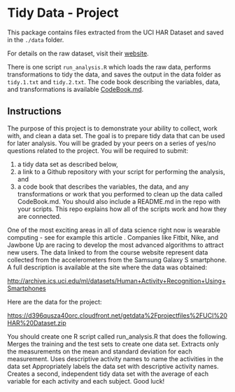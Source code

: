 Tidy Data - Project
============

This package contains files extracted from the UCI HAR Dataset and saved in the `./data` folder.

For details on the raw dataset, visit their [website](http://archive.ics.uci.edu/ml/datasets/Human+Activity+Recognition+Using+Smartphones).

There is one script `run_analysis.R` which loads the raw data, performs transformations to tidy the data, and saves the output in the data folder as `tidy.1.txt` and `tidy.2.txt`. The code book describing the variables, data, and transformations is available [CodeBook.md](./CodeBook.md).


## Instructions

The purpose of this project is to demonstrate your ability to collect, work with, and clean a data set. The goal is to prepare tidy data that can be used for later analysis. You will be graded by your peers on a series of yes/no questions related to the project. You will be required to submit:

1. a tidy data set as described below,
2. a link to a Github repository with your script for performing the analysis, and
3. a code book that describes the variables, the data, and any transformations or work that you performed to clean up the data called CodeBook.md. You should also include a README.md in the repo with your scripts. This repo explains how all of the scripts work and how they are connected.  

One of the most exciting areas in all of data science right now is wearable computing - see for example this article . Companies like Fitbit, Nike, and Jawbone Up are racing to develop the most advanced algorithms to attract new users. The data linked to from the course website represent data collected from the accelerometers from the Samsung Galaxy S smartphone. A full description is available at the site where the data was obtained:

http://archive.ics.uci.edu/ml/datasets/Human+Activity+Recognition+Using+Smartphones

Here are the data for the project:

https://d396qusza40orc.cloudfront.net/getdata%2Fprojectfiles%2FUCI%20HAR%20Dataset.zip

 You should create one R script called run_analysis.R that does the following.
 Merges the training and the test sets to create one data set.
 Extracts only the measurements on the mean and standard deviation for each measurement.
 Uses descriptive activity names to name the activities in the data set
 Appropriately labels the data set with descriptive activity names.
 Creates a second, independent tidy data set with the average of each variable for each activity and each subject.
 Good luck!
